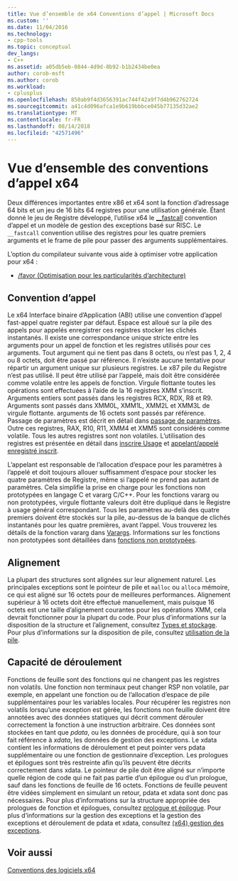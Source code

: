 ```yaml
---
title: Vue d’ensemble de x64 Conventions d’appel | Microsoft Docs
ms.custom: ''
ms.date: 11/04/2016
ms.technology:
- cpp-tools
ms.topic: conceptual
dev_langs:
- C++
ms.assetid: a05db5eb-0844-4d9d-8b92-b1b2434be0ea
author: corob-msft
ms.author: corob
ms.workload:
- cplusplus
ms.openlocfilehash: 850ab9f4d3656391ac744f42a9f7d4b962762724
ms.sourcegitcommit: a41c4d096afca1e9b619bbbce045b77135d32ae2
ms.translationtype: MT
ms.contentlocale: fr-FR
ms.lasthandoff: 08/14/2018
ms.locfileid: "42571496"
---
```

# <a name="overview-of-x64-calling-conventions"></a>Vue d’ensemble des conventions d’appel x64
Deux différences importantes entre x86 et x64 sont la fonction d’adressage 64 bits et un jeu de 16 bits 64 registres pour une utilisation générale. Étant donné le jeu de Registre développé, l’utilise x64 le [__fastcall](../cpp/fastcall.md) convention d’appel et un modèle de gestion des exceptions basé sur RISC. Le `__fastcall` convention utilise des registres pour les quatre premiers arguments et le frame de pile pour passer des arguments supplémentaires.  
  
 L’option du compilateur suivante vous aide à optimiser votre application pour x64 :  
  
-   [/favor (Optimisation pour les particularités d’architecture)](../build/reference/favor-optimize-for-architecture-specifics.md)  
  
## <a name="calling-convention"></a>Convention d’appel  
 Le x64 Interface binaire d’Application (ABI) utilise une convention d’appel fast-appel quatre register par défaut. Espace est alloué sur la pile des appels pour appelés enregistrer ces registres stocker les clichés instantanés. Il existe une correspondance unique stricte entre les arguments pour un appel de fonction et les registres utilisés pour ces arguments. Tout argument qui ne tient pas dans 8 octets, ou n’est pas 1, 2, 4 ou 8 octets, doit être passé par référence. Il n’existe aucune tentative pour répartir un argument unique sur plusieurs registres. Le x87 pile du Registre n’est pas utilisé. Il peut être utilisé par l’appelé, mais doit être considérée comme volatile entre les appels de fonction. Virgule flottante toutes les opérations sont effectuées à l’aide de la 16 registres XMM s’inscrit. Arguments entiers sont passés dans les registres RCX, RDX, R8 et R9. Arguments sont passés dans XMM0L, XMM1L, XMM2L et XMM3L de virgule flottante. arguments de 16 octets sont passés par référence. Passage de paramètres est décrit en détail dans [passage de paramètres](../build/parameter-passing.md). Outre ces registres, RAX, R10, R11, XMM4 et XMM5 sont considérés comme volatile. Tous les autres registres sont non volatiles. L’utilisation des registres est présentée en détail dans [inscrire Usage](../build/register-usage.md) et [appelant/appelé enregistré inscrit](../build/caller-callee-saved-registers.md).  
  
 L’appelant est responsable de l’allocation d’espace pour les paramètres à l’appelé et doit toujours allouer suffisamment d’espace pour stocker les quatre paramètres de Registre, même si l’appelé ne prend pas autant de paramètres. Cela simplifie la prise en charge pour les fonctions non prototypées en langage C et vararg C/C++. Pour les fonctions vararg ou non prototypées, virgule flottante valeurs doit être dupliqué dans le Registre à usage général correspondant. Tous les paramètres au-delà des quatre premiers doivent être stockés sur la pile, au-dessus de la banque de clichés instantanés pour les quatre premières, avant l’appel. Vous trouverez les détails de la fonction vararg dans [Varargs](../build/varargs.md). Informations sur les fonctions non prototypées sont détaillées dans [fonctions non prototypées](../build/unprototyped-functions.md).  
  
## <a name="alignment"></a>Alignement  
 La plupart des structures sont alignées sur leur alignement naturel. Les principales exceptions sont le pointeur de pile et `malloc` ou `alloca` mémoire, ce qui est aligné sur 16 octets pour de meilleures performances. Alignement supérieur à 16 octets doit être effectué manuellement, mais puisque 16 octets est une taille d’alignement courantes pour les opérations XMM, cela devrait fonctionner pour la plupart du code. Pour plus d’informations sur la disposition de la structure et l’alignement, consultez [Types et stockage](../build/types-and-storage.md). Pour plus d’informations sur la disposition de pile, consultez [utilisation de la pile](../build/stack-usage.md).  
  
## <a name="unwindability"></a>Capacité de déroulement  
 Fonctions de feuille sont des fonctions qui ne changent pas les registres non volatils. Une fonction non terminaux peut changer RSP non volatile, par exemple, en appelant une fonction ou de l’allocation d’espace de pile supplémentaires pour les variables locales. Pour récupérer les registres non volatils lorsqu’une exception est gérée, les fonctions non feuille doivent être annotées avec des données statiques qui décrit comment dérouler correctement la fonction à une instruction arbitraire. Ces données sont stockées en tant que *pdata*, ou les données de procédure, qui à son tour fait référence à *xdata*, les données de gestion des exceptions. Le xdata contient les informations de déroulement et peut pointer vers pdata supplémentaire ou une fonction de gestionnaire d’exception. Les prologues et épilogues sont très restreinte afin qu’ils peuvent être décrits correctement dans xdata. Le pointeur de pile doit être aligné sur n’importe quelle région de code qui ne fait pas partie d’un épilogue ou d’un prologue, sauf dans les fonctions de feuille de 16 octets. Fonctions de feuille peuvent être vidées simplement en simulant un retour, pdata et xdata sont donc pas nécessaires. Pour plus d’informations sur la structure appropriée des prologues de fonction et épilogues, consultez [prologue et épilogue](../build/prolog-and-epilog.md). Pour plus d’informations sur la gestion des exceptions et la gestion des exceptions et déroulement de pdata et xdata, consultez [(x64) gestion des exceptions](../build/exception-handling-x64.md).  
  
## <a name="see-also"></a>Voir aussi  
 [Conventions des logiciels x64](../build/x64-software-conventions.md)